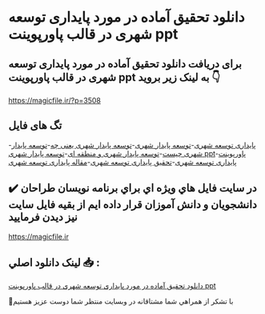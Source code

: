 # دانلود تحقیق آماده در مورد پایداری توسعه شهری در قالب پاورپوینت ppt

## برای دریافت دانلود تحقیق آماده در مورد پایداری توسعه شهری در قالب پاورپوینت ppt به لینک زیر بروید 👇

https://magicfile.ir/?p=3508

## تگ های فایل

-[پایداری توسعه شهری](https://magicfile.ir/product/%d8%aa%d8%ad%d9%82%db%8c%d9%82-%d8%af%d8%b1-%d9%85%d9%88%d8%b1%d8%af-%d9%be%d8%a7%db%8c%d8%af%d8%a7%d8%b1%db%8c-%d8%aa%d9%88%d8%b3%d8%b9%d9%87-%d8%b4%d9%87%d8%b1%db%8c-%d9%be%d8%a7%d9%88%d8%b1%d9%be%d9%88%db%8c%d9%86%d8%aa/)-[توسعه پایدار شهری](https://magicfile.ir/product/%d8%aa%d8%ad%d9%82%db%8c%d9%82-%d8%af%d8%b1-%d9%85%d9%88%d8%b1%d8%af-%d9%be%d8%a7%db%8c%d8%af%d8%a7%d8%b1%db%8c-%d8%aa%d9%88%d8%b3%d8%b9%d9%87-%d8%b4%d9%87%d8%b1%db%8c-%d9%be%d8%a7%d9%88%d8%b1%d9%be%d9%88%db%8c%d9%86%d8%aa/)-[توسعه پایدار شهری یعنی چه](https://magicfile.ir/product/%d8%aa%d8%ad%d9%82%db%8c%d9%82-%d8%af%d8%b1-%d9%85%d9%88%d8%b1%d8%af-%d9%be%d8%a7%db%8c%d8%af%d8%a7%d8%b1%db%8c-%d8%aa%d9%88%d8%b3%d8%b9%d9%87-%d8%b4%d9%87%d8%b1%db%8c-%d9%be%d8%a7%d9%88%d8%b1%d9%be%d9%88%db%8c%d9%86%d8%aa/)-[توسعه پایدار شهری چیست](https://magicfile.ir/product/%d8%aa%d8%ad%d9%82%db%8c%d9%82-%d8%af%d8%b1-%d9%85%d9%88%d8%b1%d8%af-%d9%be%d8%a7%db%8c%d8%af%d8%a7%d8%b1%db%8c-%d8%aa%d9%88%d8%b3%d8%b9%d9%87-%d8%b4%d9%87%d8%b1%db%8c-%d9%be%d8%a7%d9%88%d8%b1%d9%be%d9%88%db%8c%d9%86%d8%aa/)-[توسعه پایدار شهری و منطقه ای](https://magicfile.ir/product/%d8%aa%d8%ad%d9%82%db%8c%d9%82-%d8%af%d8%b1-%d9%85%d9%88%d8%b1%d8%af-%d9%be%d8%a7%db%8c%d8%af%d8%a7%d8%b1%db%8c-%d8%aa%d9%88%d8%b3%d8%b9%d9%87-%d8%b4%d9%87%d8%b1%db%8c-%d9%be%d8%a7%d9%88%d8%b1%d9%be%d9%88%db%8c%d9%86%d8%aa/)-[توسعه پایدار شهری ppt](https://magicfile.ir/product/%d8%aa%d8%ad%d9%82%db%8c%d9%82-%d8%af%d8%b1-%d9%85%d9%88%d8%b1%d8%af-%d9%be%d8%a7%db%8c%d8%af%d8%a7%d8%b1%db%8c-%d8%aa%d9%88%d8%b3%d8%b9%d9%87-%d8%b4%d9%87%d8%b1%db%8c-%d9%be%d8%a7%d9%88%d8%b1%d9%be%d9%88%db%8c%d9%86%d8%aa/)-[پاورپوینت پایداری توسعه شهری](https://magicfile.ir/product/%d8%aa%d8%ad%d9%82%db%8c%d9%82-%d8%af%d8%b1-%d9%85%d9%88%d8%b1%d8%af-%d9%be%d8%a7%db%8c%d8%af%d8%a7%d8%b1%db%8c-%d8%aa%d9%88%d8%b3%d8%b9%d9%87-%d8%b4%d9%87%d8%b1%db%8c-%d9%be%d8%a7%d9%88%d8%b1%d9%be%d9%88%db%8c%d9%86%d8%aa/)-[تحقیق پایداری توسعه شهری](https://magicfile.ir/product/%d8%aa%d8%ad%d9%82%db%8c%d9%82-%d8%af%d8%b1-%d9%85%d9%88%d8%b1%d8%af-%d9%be%d8%a7%db%8c%d8%af%d8%a7%d8%b1%db%8c-%d8%aa%d9%88%d8%b3%d8%b9%d9%87-%d8%b4%d9%87%d8%b1%db%8c-%d9%be%d8%a7%d9%88%d8%b1%d9%be%d9%88%db%8c%d9%86%d8%aa/)-[مقاله پایداری توسعه شهری](https://magicfile.ir/product/%d8%aa%d8%ad%d9%82%db%8c%d9%82-%d8%af%d8%b1-%d9%85%d9%88%d8%b1%d8%af-%d9%be%d8%a7%db%8c%d8%af%d8%a7%d8%b1%db%8c-%d8%aa%d9%88%d8%b3%d8%b9%d9%87-%d8%b4%d9%87%d8%b1%db%8c-%d9%be%d8%a7%d9%88%d8%b1%d9%be%d9%88%db%8c%d9%86%d8%aa/)

## ✔️ در سايت فايل هاي ويژه اي براي برنامه نويسان طراحان دانشجويان و دانش آموزان قرار داده ايم از بقيه فايل سايت نيز ديدن فرماييد

https://magicfile.ir


## لينک دانلود اصلي 📥 :

[دانلود تحقیق آماده در مورد پایداری توسعه شهری در قالب پاورپوینت ppt](https://magicfile.ir/product/%d8%aa%d8%ad%d9%82%db%8c%d9%82-%d8%af%d8%b1-%d9%85%d9%88%d8%b1%d8%af-%d9%be%d8%a7%db%8c%d8%af%d8%a7%d8%b1%db%8c-%d8%aa%d9%88%d8%b3%d8%b9%d9%87-%d8%b4%d9%87%d8%b1%db%8c-%d9%be%d8%a7%d9%88%d8%b1%d9%be%d9%88%db%8c%d9%86%d8%aa/) 


🙏با تشکر از همراهي شما مشتاقانه در وبسایت منتظر شما دوست عزیز هستیم

